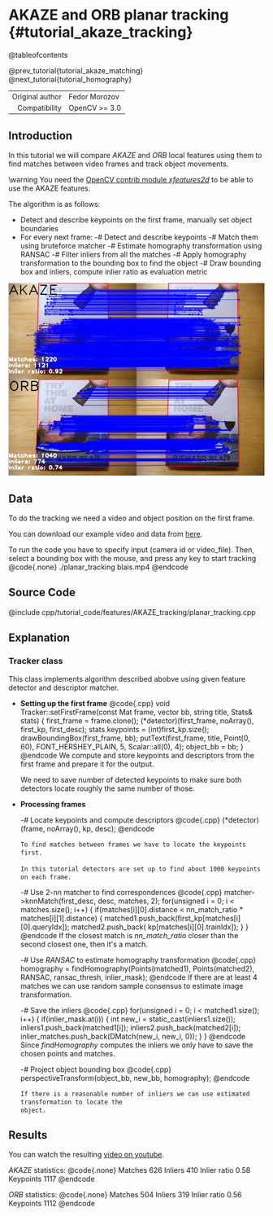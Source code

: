 AKAZE and ORB planar tracking {#tutorial_akaze_tracking}
=============================

@tableofcontents

@prev_tutorial{tutorial_akaze_matching}
@next_tutorial{tutorial_homography}

|    |    |
| -: | :- |
| Original author | Fedor Morozov |
| Compatibility | OpenCV >= 3.0 |

Introduction
------------

In this tutorial we will compare *AKAZE* and *ORB* local features using them to find matches between
video frames and track object movements.

\warning You need the [OpenCV contrib module *xfeatures2d*](https://github.com/opencv/opencv_contrib/tree/5.x/modules/xfeatures2d) to be able to use the AKAZE features.

The algorithm is as follows:

-   Detect and describe keypoints on the first frame, manually set object boundaries
-   For every next frame:
    -#  Detect and describe keypoints
    -#  Match them using bruteforce matcher
    -#  Estimate homography transformation using RANSAC
    -#  Filter inliers from all the matches
    -#  Apply homography transformation to the bounding box to find the object
    -#  Draw bounding box and inliers, compute inlier ratio as evaluation metric

![](images/frame.png)

Data
----

To do the tracking we need a video and object position on the first frame.

You can download our example video and data from
[here](https://docs.google.com/file/d/0B72G7D4snftJandBb0taLVJHMFk).

To run the code you have to specify input (camera id or video_file). Then, select a bounding box with the mouse, and press any key to start tracking
@code{.none}
./planar_tracking blais.mp4
@endcode

Source Code
-----------

@include cpp/tutorial_code/features/AKAZE_tracking/planar_tracking.cpp

Explanation
-----------

### Tracker class

This class implements algorithm described abobve using given feature detector and descriptor
matcher.

-   **Setting up the first frame**
    @code{.cpp}
    void Tracker::setFirstFrame(const Mat frame, vector<Point2f> bb, string title, Stats& stats)
    {
        first_frame = frame.clone();
        (*detector)(first_frame, noArray(), first_kp, first_desc);
        stats.keypoints = (int)first_kp.size();
        drawBoundingBox(first_frame, bb);
        putText(first_frame, title, Point(0, 60), FONT_HERSHEY_PLAIN, 5, Scalar::all(0), 4);
        object_bb = bb;
    }
    @endcode
    We compute and store keypoints and descriptors from the first frame and prepare it for the
    output.

    We need to save number of detected keypoints to make sure both detectors locate roughly the same
    number of those.

-   **Processing frames**

    -#  Locate keypoints and compute descriptors
        @code{.cpp}
        (*detector)(frame, noArray(), kp, desc);
        @endcode

        To find matches between frames we have to locate the keypoints first.

        In this tutorial detectors are set up to find about 1000 keypoints on each frame.

    -#  Use 2-nn matcher to find correspondences
        @code{.cpp}
        matcher->knnMatch(first_desc, desc, matches, 2);
        for(unsigned i = 0; i < matches.size(); i++) {
            if(matches[i][0].distance < nn_match_ratio * matches[i][1].distance) {
                matched1.push_back(first_kp[matches[i][0].queryIdx]);
                matched2.push_back(      kp[matches[i][0].trainIdx]);
            }
        }
        @endcode
        If the closest match is *nn_match_ratio* closer than the second closest one, then it's a
        match.

    -#  Use *RANSAC* to estimate homography transformation
        @code{.cpp}
        homography = findHomography(Points(matched1), Points(matched2),
                                    RANSAC, ransac_thresh, inlier_mask);
        @endcode
        If there are at least 4 matches we can use random sample consensus to estimate image
        transformation.

    -#  Save the inliers
        @code{.cpp}
        for(unsigned i = 0; i < matched1.size(); i++) {
            if(inlier_mask.at<uchar>(i)) {
                int new_i = static_cast<int>(inliers1.size());
                inliers1.push_back(matched1[i]);
                inliers2.push_back(matched2[i]);
                inlier_matches.push_back(DMatch(new_i, new_i, 0));
            }
        }
        @endcode
        Since *findHomography* computes the inliers we only have to save the chosen points and
        matches.

    -#  Project object bounding box
        @code{.cpp}
        perspectiveTransform(object_bb, new_bb, homography);
        @endcode

        If there is a reasonable number of inliers we can use estimated transformation to locate the
        object.

Results
-------

You can watch the resulting [video on youtube](http://www.youtube.com/watch?v=LWY-w8AGGhE).

*AKAZE* statistics:
@code{.none}
Matches      626
Inliers      410
Inlier ratio 0.58
Keypoints    1117
@endcode

*ORB* statistics:
@code{.none}
Matches      504
Inliers      319
Inlier ratio 0.56
Keypoints    1112
@endcode
